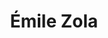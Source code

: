 ---
title: "Émile Zola"
cc-type: person
#
# TODO: Decide on how to handle special characters
# hashtag conflicts with name resolution, uncomment when fixed
# hashtag: emile-zola
born-on: 1840-04-02
died-on: 1902-09-29
tags:
  - French
  - writer
  - dead at the moment
---
